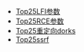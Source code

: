 - [Top25LFI参数](wiki/赏金技巧/TOP系列/Top25LFI参数.md)
- [Top25RCE参数](wiki/赏金技巧/TOP系列/Top25RCE参数.md)
- [Top25重定向dorks](wiki/赏金技巧/TOP系列/Top25重定向dorks.md)
- [Top25ssrf](wiki/赏金技巧/TOP系列/Top25ssrf.md)